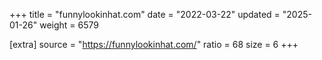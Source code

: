 +++
title = "funnylookinhat.com"
date = "2022-03-22"
updated = "2025-01-26"
weight = 6579

[extra]
source = "https://funnylookinhat.com/"
ratio = 68
size = 6
+++
